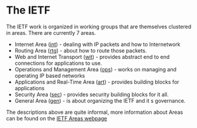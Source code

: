 # The IETF

The IETF work is organized in working groups that are themselves clustered in areas. There are currently 7 areas.

 
 
  * Internet Area ([int](https://datatracker.ietf.org/group/ops/about/)) - dealing with IP packets and how to Internetwork
* Routing Area ([rtg](https://datatracker.ietf.org/group/rtg/about/)) - about how to route those packets.
* Web and Internet Transport ([wit](https://datatracker.ietf.org/group/wit/about/)) - provides abstract end to end connections for applications to use.
* Operations and Management Area ([ops](https://datatracker.ietf.org/group/ops/about/)) - works on managing and operating IP based networks
* Applications and Real-Time Area ([art](https://datatracker.ietf.org/group/art/about/)) - provides building blocks for applications
* Security Area ([sec](https://datatracker.ietf.org/group/sec/about/)) - provides security building blocks for it all.
* General Area ([gen](https://datatracker.ietf.org/group/gen/about/)) - is about organizing the IETF and it s governance.


The descriptions above are quite informal, more information about Areas can be found on the [IETF Areas webpage](https://www.ietf.org/technologies/areas/)

